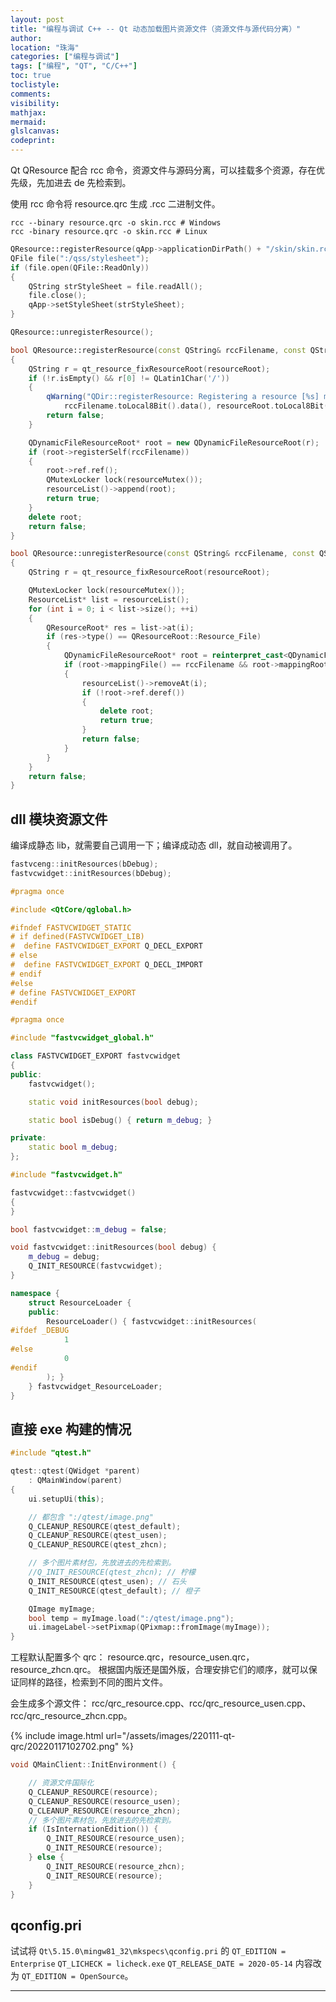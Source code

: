 ```yaml
---
layout: post
title: "编程与调试 C++ -- Qt 动态加载图片资源文件（资源文件与源代码分离）"
author:
location: "珠海"
categories: ["编程与调试"]
tags: ["编程", "QT", "C/C++"]
toc: true
toclistyle:
comments:
visibility:
mathjax:
mermaid:
glslcanvas:
codeprint:
---
```


Qt QResource 配合 rcc 命令，资源文件与源码分离，可以挂载多个资源，存在优先级，先加进去 de 先检索到。

使用 rcc 命令将 resource.qrc 生成 .rcc 二进制文件。
```
rcc --binary resource.qrc -o skin.rcc # Windows
rcc -binary resource.qrc -o skin.rcc # Linux
```

```cpp
QResource::registerResource(qApp->applicationDirPath() + "/skin/skin.rcc");
QFile file(":/qss/stylesheet");
if (file.open(QFile::ReadOnly))
{
    QString strStyleSheet = file.readAll();
    file.close();
    qApp->setStyleSheet(strStyleSheet);
}

QResource::unregisterResource();
```

```cpp
bool QResource::registerResource(const QString& rccFilename, const QString& resourceRoot)
{
    QString r = qt_resource_fixResourceRoot(resourceRoot);
    if (!r.isEmpty() && r[0] != QLatin1Char('/'))
    {
        qWarning("QDir::registerResource: Registering a resource [%s] must be rooted in an absolute path (start  with /) [%s]",
            rccFilename.toLocal8Bit().data(), resourceRoot.toLocal8Bit().data());
        return false;
    }

    QDynamicFileResourceRoot* root = new QDynamicFileResourceRoot(r);
    if (root->registerSelf(rccFilename))
    {
        root->ref.ref();
        QMutexLocker lock(resourceMutex());
        resourceList()->append(root);
        return true;
    }
    delete root;
    return false;
}

bool QResource::unregisterResource(const QString& rccFilename, const QString& resourceRoot)
{
    QString r = qt_resource_fixResourceRoot(resourceRoot);

    QMutexLocker lock(resourceMutex());
    ResourceList* list = resourceList();
    for (int i = 0; i < list->size(); ++i)
    {
        QResourceRoot* res = list->at(i);
        if (res->type() == QResourceRoot::Resource_File)
        {
            QDynamicFileResourceRoot* root = reinterpret_cast<QDynamicFileResourceRoot*>(res);
            if (root->mappingFile() == rccFilename && root->mappingRoot() == r)
            {
                resourceList()->removeAt(i);
                if (!root->ref.deref())
                {
                    delete root;
                    return true;
                }
                return false;
            }
        }
    }
    return false;
}
```


## dll 模块资源文件

编译成静态 lib，就需要自己调用一下；编译成动态 dll，就自动被调用了。

```cpp
fastvceng::initResources(bDebug);
fastvcwidget::initResources(bDebug);
```

```cpp
#pragma once

#include <QtCore/qglobal.h>

#ifndef FASTVCWIDGET_STATIC
# if defined(FASTVCWIDGET_LIB)
#  define FASTVCWIDGET_EXPORT Q_DECL_EXPORT
# else
#  define FASTVCWIDGET_EXPORT Q_DECL_IMPORT
# endif
#else
# define FASTVCWIDGET_EXPORT
#endif
```

```cpp
#pragma once

#include "fastvcwidget_global.h"

class FASTVCWIDGET_EXPORT fastvcwidget
{
public:
    fastvcwidget();

    static void initResources(bool debug);

    static bool isDebug() { return m_debug; }

private:
    static bool m_debug;
};
```

```cpp
#include "fastvcwidget.h"

fastvcwidget::fastvcwidget()
{
}

bool fastvcwidget::m_debug = false;

void fastvcwidget::initResources(bool debug) {
    m_debug = debug;
    Q_INIT_RESOURCE(fastvcwidget);
}

namespace {
    struct ResourceLoader {
    public:
        ResourceLoader() { fastvcwidget::initResources(
#ifdef _DEBUG
            1
#else
            0
#endif
        ); }
    } fastvcwidget_ResourceLoader;
}
```


## 直接 exe 构建的情况

```cpp
#include "qtest.h"

qtest::qtest(QWidget *parent)
    : QMainWindow(parent)
{
    ui.setupUi(this);

    // 都包含 ":/qtest/image.png"
    Q_CLEANUP_RESOURCE(qtest_default);
    Q_CLEANUP_RESOURCE(qtest_usen);
    Q_CLEANUP_RESOURCE(qtest_zhcn);

    // 多个图片素材包，先放进去的先检索到。
    //Q_INIT_RESOURCE(qtest_zhcn); // 柠檬
    Q_INIT_RESOURCE(qtest_usen); // 石头
    Q_INIT_RESOURCE(qtest_default); // 橙子

    QImage myImage;
    bool temp = myImage.load(":/qtest/image.png");
    ui.imageLabel->setPixmap(QPixmap::fromImage(myImage));
}
```

工程默认配置多个 qrc：
resource.qrc，resource_usen.qrc，resource_zhcn.qrc。
根据国内版还是国外版，合理安排它们的顺序，就可以保证同样的路径，检索到不同的图片文件。

会生成多个源文件：
rcc/qrc_resource.cpp、rcc/qrc_resource_usen.cpp、rcc/qrc_resource_zhcn.cpp。

{% include image.html url="/assets/images/220111-qt-qrc/20220117102702.png" %}

```cpp
void QMainClient::InitEnvironment() {

    // 资源文件国际化
    Q_CLEANUP_RESOURCE(resource);
    Q_CLEANUP_RESOURCE(resource_usen);
    Q_CLEANUP_RESOURCE(resource_zhcn);
    // 多个图片素材包，先放进去的先检索到。
    if (IsInternationEdition()) {
        Q_INIT_RESOURCE(resource_usen);
        Q_INIT_RESOURCE(resource);
    } else {
        Q_INIT_RESOURCE(resource_zhcn);
        Q_INIT_RESOURCE(resource);
    }
}
```


## qconfig.pri

试试将
`Qt\5.15.0\mingw81_32\mkspecs\qconfig.pri` 的 `QT_EDITION = Enterprise`
`QT_LICHECK = licheck.exe`
`QT_RELEASE_DATE = 2020-05-14` 内容改为 `QT_EDITION = OpenSource`。



<hr class='reviewline'/>
<p class='reviewtip'><script type='text/javascript' src='{% include relref.html url="/assets/reviewjs/blogs/2022-01-11-qt-qrc.md.js" %}'></script></p>
